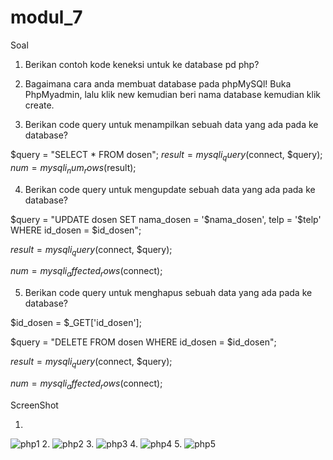 # modul_7

Soal

1. Berikan contoh kode keneksi untuk ke database pd php?
<?php

$host = "localhost";
$db = "db_universitas";
$uname = "root";
$pass = "";

$connect = mysqli_connect($host, $uname, $pass, $db);

if(!$connect)
{
    echo "Koneksi ke DataBase Gagal : " . mysqli_connect_error();
}

?>
2. Bagaimana cara anda membuat database pada phpMySQl!
Buka PhpMyadmin, lalu klik new kemudian beri nama database kemudian klik create.

3. Berikan code query untuk menampilkan sebuah data yang ada pada ke database?

$query = "SELECT * FROM dosen";
$result = mysqli_query($connect, $query);
$num = mysqli_num_rows($result);

4. Berikan code query untuk mengupdate sebuah data yang ada pada ke database?

$query = "UPDATE dosen SET nama_dosen = '$nama_dosen', telp = '$telp' WHERE id_dosen = $id_dosen";

$result = mysqli_query($connect, $query);

$num = mysqli_affected_rows($connect);

5. Berikan code query untuk menghapus sebuah data yang ada pada ke database?

$id_dosen = $_GET['id_dosen'];

$query = "DELETE FROM dosen WHERE id_dosen = $id_dosen";

$result = mysqli_query($connect, $query);

$num = mysqli_affected_rows($connect);

ScreenShot


1.
![php1](https://user-images.githubusercontent.com/41880161/54256521-de5fbe80-458e-11e9-88ce-d5a58a6d6d2c.JPG)
2.
![php2](https://user-images.githubusercontent.com/41880161/54256522-de5fbe80-458e-11e9-8940-1e49fc85d05e.JPG)
3.
![php3](https://user-images.githubusercontent.com/41880161/54256524-def85500-458e-11e9-93c9-bc430a4e8f1e.JPG)
4.
![php4](https://user-images.githubusercontent.com/41880161/54256525-def85500-458e-11e9-966b-51d38d8f906f.JPG)
5.
![php5](https://user-images.githubusercontent.com/41880161/54256527-df90eb80-458e-11e9-9a3d-fc848c6a39af.JPG)



